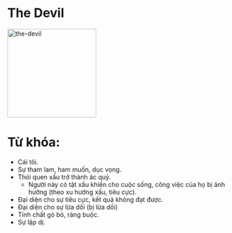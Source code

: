 # The Devil

<img style="width: 200px;" alt="the-devil"
  src="https://www.alittlesparkofjoy.com/wp-content/uploads/2020/10/the-devil-card-upright.webp">

**Từ khóa:**
===

* Cái tôi.
* Sự tham lam, ham muốn, dục vọng.
* Thói quen xấu trở thành ác quỷ.
  * Người này có tật xấu khiến cho cuộc sống, công việc của họ bị ảnh hưởng (theo xu hướng xấu, tiêu cực).
* Đại diện cho sự tiêu cực, kết quả không đạt được.
* Đại diện cho sự lừa dối (bị lừa dối)
* Tính chất gò bó, ràng buộc.
* Sự lập dị.
